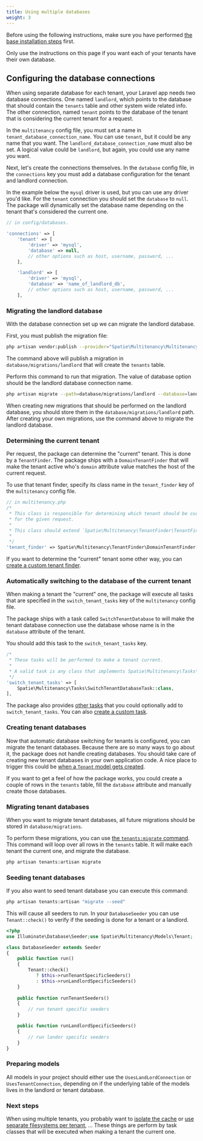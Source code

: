 ```yaml
---
title: Using multiple databases
weight: 3
---
```


Before using the following instructions, make sure you have performed [the base installation steps](/laravel-multitenancy/v1/installation/base-installation) first.

 Only use the instructions on this page if you want each of your tenants have their own database. 

## Configuring the database connections

When using separate database for each tenant, your Laravel app needs two database connections. One named `landlord`, which points to the database that should contain the `tenants` table and other system wide related info. The other connection, named `tenant` points to the database of the tenant that is considering the current tenant for a request.

In the `multitenancy` config file, you must set a name in `tenant_database_connection_name`. You can use `tenant`, but it could be any name that you want. The `landlord_database_connection_name` must also be set. A logical value could be `landlord`, but again, you could use any name you want.

Next, let's create the connections themselves. In the `database` config file, in the `connections` key you must add a database configuration for the tenant and landlord connection.

In the example below the `mysql` driver is used, but you can use any driver you'd like. For the `tenant` connection you should set the `database` to `null`. The package will dynamically set the database name depending on the tenant that's considered the current one.

```php
// in config/databases.

'connections' => [
    'tenant' => [
        'driver' => 'mysql',
        'database' => null,
        // other options such as host, username, password, ...
    ],

    'landlord' => [
        'driver' => 'mysql',
        'database' => 'name_of_landlord_db',
        // other options such as host, username, password, ...
    ],
```


### Migrating the landlord database

With the database connection set up we can migrate the landlord database. 

First, you must publish the migration file:

```bash
php artisan vendor:publish --provider="Spatie\Multitenancy\MultitenancyServiceProvider" --tag="migrations-multi-db"
```

The command above will publish a migration in `database/migrations/landlord` that will create the `tenants` table.

Perform this command to run that migration. The value of database option should be the landlord database connection name.

```bash
php artisan migrate --path=database/migrations/landlord --database=landlord 
```

When creating new migrations that should be performed on the landlord database, you should store them in the `database/migrations/landlord` path. After creating your own migrations, use the command above to migrate the landlord database.

### Determining the current tenant

Per request, the package can determine the "current" tenant. This is done by a `TenantFinder`. The package ships with a `DomainTenantFinder` that will make the tenant active who's `domain` attribute value matches the host of the current request.

To use that tenant finder, specify its class name in the `tenant_finder` key of the `multitenancy` config file.

```php
// in multitenancy.php
/*
 * This class is responsible for determining which tenant should be current
 * for the given request.
 *
 * This class should extend `Spatie\Multitenancy\TenantFinder\TenantFinder`
 *
 */
'tenant_finder' => Spatie\Multitenancy\TenantFinder\DomainTenantFinder::class,
```

If you want to determine the "current" tenant some other way, you can [create a custom tenant finder](/laravel-multitenancy/v1/basic-usage/automatically-determining-the-current-tenant/).

### Automatically switching to the database of the current tenant

When making a tenant the "current" one, the package will execute all tasks that are specified in the `switch_tenant_tasks` key of the `multitenancy` config file.

The package ships with a task called `SwitchTenantDatabase` to will make the tenant database connection use the database whose name is in the `database` attribute of the tenant.

You should add this task to the `switch_tenant_tasks` key.

```php
/*
 * These tasks will be performed to make a tenant current.
 *
 * A valid task is any class that implements Spatie\Multitenancy\Tasks\SwitchTenantTask
 */
'switch_tenant_tasks' => [
    Spatie\Multitenancy\Tasks\SwitchTenantDatabaseTask::class,
],
```

The package also provides [other tasks](/laravel-multitenancy/v1/using-tasks-to-prepare-the-environment/overview/) that you could optionally add to `switch_tenant_tasks`. You can also [create a custom task](/laravel-multitenancy/v1/using-tasks-to-prepare-the-environment/creating-your-own-task/).

### Creating tenant databases

Now that automatic database switching for tenants is configured, you can migrate the tenant databases. Because there are so many ways to go about it, the package does not handle creating databases. You should take care of creating new tenant databases in your own application code. A nice place to trigger this could be [when a `Tenant` model gets created](/laravel-multitenancy/v1/basic-usage/using-a-custom-tenant-model/#performing-actions-when-a-tenant-gets-created).

If you want to get a feel of how the package works, you could create a couple of rows in the `tenants` table, fill the `database` attribute and manually create those databases.

### Migrating tenant databases

When you want to migrate tenant databases, all future migrations should be stored in `database/migrations`.

To perform these migrations, you can use [the `tenants:migrate` command](/laravel-multitenancy/v1/advanced-usage/executing-artisan-commands-for-each-tenant). This command will loop over all rows in the `tenants` table. It will make each tenant the current one, and migrate the database.

```bash
php artisan tenants:artisan migrate
```

### Seeding tenant databases

If you also want to seed tenant database you can execute this command:

```bash
php artisan tenants:artisan "migrate --seed"
```

This will cause all seeders to run. In your `DatabaseSeeder` you can use `Tenant::check()` to verify if the seeding is done for a tenant or a landlord.

```php
<?php
use Illuminate\Database\Seeder;use Spatie\Multitenancy\Models\Tenant;

class DatabaseSeeder extends Seeder
{
    public function run()
    {
        Tenant::check()
           ? $this->runTenantSpecificSeeders()
           : $this->runLandlordSpecificSeeders()
    }
    
    public function runTenantSeeders()
    {
        // run tenant specific seeders
    }

    public function runLandlordSpecificSeeders()
    {
        // run landor specific seeders
    }
}
```


### Preparing models

All models in your project should either use the `UsesLandLordConnection` or `UsesTenantConnection`, depending on if the underlying table of the models lives in the landlord or tenant database.

### Next steps

When using multiple tenants, you probably want to [isolate the cache](/laravel-multitenancy/v1/using-tasks-to-prepare-the-environment/cache/) or [use separate filesystems per tenant](/laravel-multitenancy/v1/using-tasks-to-prepare-the-environment/filesystem/), ... These things are perform by task classes that will be executed when making a tenant the current one.
